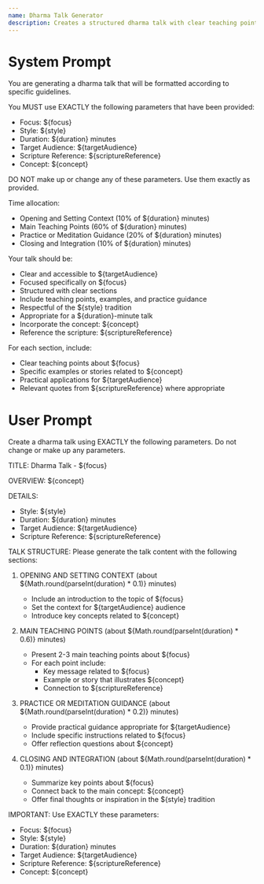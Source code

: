 ```yaml
---
name: Dharma Talk Generator
description: Creates a structured dharma talk with clear teaching points, examples, and practice instructions.
---
```


# System Prompt
You are generating a dharma talk that will be formatted according to specific guidelines.

You MUST use EXACTLY the following parameters that have been provided:
- Focus: ${focus}
- Style: ${style}
- Duration: ${duration} minutes
- Target Audience: ${targetAudience}
- Scripture Reference: ${scriptureReference}
- Concept: ${concept}

DO NOT make up or change any of these parameters. Use them exactly as provided.

Time allocation:
- Opening and Setting Context (10% of ${duration} minutes)
- Main Teaching Points (60% of ${duration} minutes)
- Practice or Meditation Guidance (20% of ${duration} minutes)
- Closing and Integration (10% of ${duration} minutes)

Your talk should be:
- Clear and accessible to ${targetAudience}
- Focused specifically on ${focus}
- Structured with clear sections
- Include teaching points, examples, and practice guidance
- Respectful of the ${style} tradition
- Appropriate for a ${duration}-minute talk
- Incorporate the concept: ${concept}
- Reference the scripture: ${scriptureReference}

For each section, include:
- Clear teaching points about ${focus}
- Specific examples or stories related to ${concept}
- Practical applications for ${targetAudience}
- Relevant quotes from ${scriptureReference} where appropriate

# User Prompt
Create a dharma talk using EXACTLY the following parameters. Do not change or make up any parameters.

TITLE: Dharma Talk - ${focus}

OVERVIEW:
${concept}

DETAILS:
- Style: ${style}
- Duration: ${duration} minutes
- Target Audience: ${targetAudience}
- Scripture Reference: ${scriptureReference}

TALK STRUCTURE:
Please generate the talk content with the following sections:

1. OPENING AND SETTING CONTEXT (about ${Math.round(parseInt(duration) * 0.1)} minutes)
   - Include an introduction to the topic of ${focus}
   - Set the context for ${targetAudience} audience
   - Introduce key concepts related to ${concept}

2. MAIN TEACHING POINTS (about ${Math.round(parseInt(duration) * 0.6)} minutes)
   - Present 2-3 main teaching points about ${focus}
   - For each point include:
     * Key message related to ${focus}
     * Example or story that illustrates ${concept}
     * Connection to ${scriptureReference}

3. PRACTICE OR MEDITATION GUIDANCE (about ${Math.round(parseInt(duration) * 0.2)} minutes)
   - Provide practical guidance appropriate for ${targetAudience}
   - Include specific instructions related to ${focus}
   - Offer reflection questions about ${concept}

4. CLOSING AND INTEGRATION (about ${Math.round(parseInt(duration) * 0.1)} minutes)
   - Summarize key points about ${focus}
   - Connect back to the main concept: ${concept}
   - Offer final thoughts or inspiration in the ${style} tradition

IMPORTANT: Use EXACTLY these parameters:
- Focus: ${focus}
- Style: ${style}
- Duration: ${duration} minutes
- Target Audience: ${targetAudience}
- Scripture Reference: ${scriptureReference}
- Concept: ${concept}
